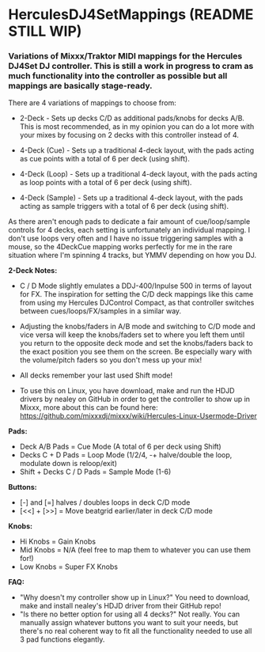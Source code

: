# HerculesDJ4SetMappings (README STILL WIP)
### Variations of Mixxx/Traktor MIDI mappings for the Hercules DJ4Set DJ controller. This is still a work in progress to cram as much functionality into the controller as possible but all mappings are basically stage-ready.

There are 4 variations of mappings to choose from:

- 2-Deck - Sets up decks C/D as additional pads/knobs for decks A/B. This is most recommended, as in my opinion you can do a lot more with your mixes by focusing on 2 decks with this controller instead of 4.

- 4-Deck (Cue) - Sets up a traditional 4-deck layout, with the pads acting as cue points with a total of 6 per deck (using shift).

- 4-Deck (Loop) - Sets up a traditional 4-deck layout, with the pads acting as loop points with a total of 6 per deck (using shift).

- 4-Deck (Sample) - Sets up a traditional 4-deck layout, with the pads acting as sample triggers with a total of 6 per deck (using shift).

As there aren't enough pads to dedicate a fair amount of cue/loop/sample controls for 4 decks, each setting is unfortunately an individual mapping. I don't use loops very often and I have no issue triggering samples with a mouse, so the 4DeckCue mapping works perfectly for me in the rare situation where I'm spinning 4 tracks, but YMMV depending on how you DJ.

**2-Deck Notes:**

- C / D Mode slightly emulates a DDJ-400/Inpulse 500 in terms of layout for FX. The inspiration for setting the C/D deck mappings like this came from using my Hercules DJControl Compact, as that controller switches between cues/loops/FX/samples in a similar way.

- Adjusting the knobs/faders in A/B mode and switching to C/D mode and vice versa will keep the knobs/faders set to where you left them until you return to the opposite deck mode and set the knobs/faders back to the exact position you see them on the screen. Be especially wary with the volume/pitch faders so you don't mess up your mix!

- All decks remember your last used Shift mode!

- To use this on Linux, you have download, make and run the HDJD drivers by nealey on GitHub in order to get the controller to show up in Mixxx, more about this can be found here: https://github.com/mixxxdj/mixxx/wiki/Hercules-Linux-Usermode-Driver

**Pads:**
- Deck A/B Pads = Cue Mode (A total of 6 per deck using Shift)
- Decks C + D Pads = Loop Mode (1/2/4, -+ halve/double the loop, modulate down is reloop/exit)
- Shift + Decks C / D Pads = Sample Mode (1-6)

**Buttons:**
- [-] and [=] halves / doubles loops in deck C/D mode
- [<<] + [>>] = Move beatgrid earlier/later in deck C/D mode

**Knobs:**
- Hi Knobs = Gain Knobs
- Mid Knobs = N/A (feel free to map them to whatever you can use them for!)
- Low Knobs = Super FX Knobs

**FAQ:**
- "Why doesn't my controller show up in Linux?"
You need to download, make and install nealey's HDJD driver from their GitHub repo!
- "Is there no better option for using all 4 decks?"
Not really. You can manually assign whatever buttons you want to suit your needs, but there's no real coherent way to fit all the functionality needed to use all 3 pad functions elegantly. 
